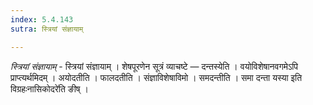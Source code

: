 ```yaml
---
index: 5.4.143
sutra: स्त्रियां संज्ञायाम्

---
```

_स्त्रियां संज्ञायाम्_ - स्त्रियां संज्ञायाम् । शेषपूरणेन सूत्रं व्याचष्टे — दन्तस्येति । वयोविशेषानवगमेऽपि प्राप्त्यर्थमिदम् । अयोदतीति । फालदतीति । संज्ञाविशेषाविमो । समदन्तीति । समा दन्ता यस्या इति विग्रहःनासिकोदरे॑ति ङीष् । 